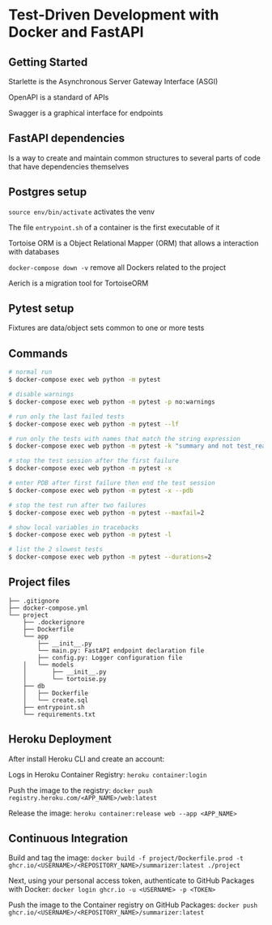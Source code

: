 # Test-Driven Development with Docker and FastAPI

## Getting Started
Starlette is the Asynchronous Server Gateway Interface (ASGI)

OpenAPI is a standard of APIs

Swagger is a graphical interface for endpoints

## FastAPI dependencies

Is a way to create and maintain common structures to several parts of code that have dependencies themselves

## Postgres setup

`source env/bin/activate` activates the venv

The file `entrypoint.sh` of a container is the first executable of it

Tortoise ORM is a Object Relational Mapper (ORM) that allows a interaction with databases

`docker-compose down -v` remove all Dockers related to the project

Aerich is a migration tool for TortoiseORM

## Pytest setup
Fixtures are data/object sets common to one or more tests

## Commands

```sh
# normal run
$ docker-compose exec web python -m pytest

# disable warnings
$ docker-compose exec web python -m pytest -p no:warnings

# run only the last failed tests
$ docker-compose exec web python -m pytest --lf

# run only the tests with names that match the string expression
$ docker-compose exec web python -m pytest -k "summary and not test_read_summary"

# stop the test session after the first failure
$ docker-compose exec web python -m pytest -x

# enter PDB after first failure then end the test session
$ docker-compose exec web python -m pytest -x --pdb

# stop the test run after two failures
$ docker-compose exec web python -m pytest --maxfail=2

# show local variables in tracebacks
$ docker-compose exec web python -m pytest -l

# list the 2 slowest tests
$ docker-compose exec web python -m pytest --durations=2
```

## Project files

```
├── .gitignore
├── docker-compose.yml
└── project
    ├── .dockerignore
    ├── Dockerfile
    └── app
        ├── __init__.py
        └── main.py: FastAPI endpoint declaration file
        ├── config.py: Logger configuration file
    │   └── models
    │       ├── __init__.py
    │       └── tortoise.py
    ├── db
    │   ├── Dockerfile
    │   └── create.sql
    ├── entrypoint.sh
    └── requirements.txt
```

## Heroku Deployment

After install Heroku CLI and create an account:

Logs in Heroku Container Registry: `heroku container:login`

Push the image to the registry: `docker push registry.heroku.com/<APP_NAME>/web:latest`

Release the image: `heroku container:release web --app <APP_NAME>`


## Continuous Integration

Build and tag the image: `docker build -f project/Dockerfile.prod -t ghcr.io/<USERNAME>/<REPOSITORY_NAME>/summarizer:latest ./project`

Next, using your personal access token, authenticate to GitHub Packages with Docker: `docker login ghcr.io -u <USERNAME> -p <TOKEN>`

Push the image to the Container registry on GitHub Packages: `docker push ghcr.io/<USERNAME>/<REPOSITORY_NAME>/summarizer:latest`


